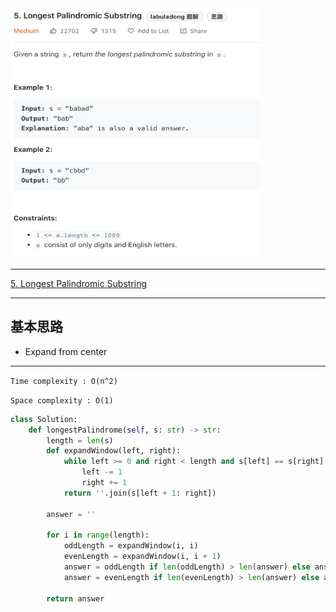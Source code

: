 <img src="2022-11-22-20-18-23.png" width="400" height="400"/>

___
[5. Longest Palindromic Substring](https://leetcode.com/problems/longest-palindromic-substring/)
___

## 基本思路
* Expand from center

___

`Time complexity : O(n^2)`

`Space complexity : O(1)`
```python
class Solution:
    def longestPalindrome(self, s: str) -> str:
        length = len(s)
        def expandWindow(left, right):
            while left >= 0 and right < length and s[left] == s[right]:
                left -= 1
                right += 1
            return ''.join(s[left + 1: right])
            
        answer = ''
        
        for i in range(length):
            oddLength = expandWindow(i, i)
            evenLength = expandWindow(i, i + 1)
            answer = oddLength if len(oddLength) > len(answer) else answer
            answer = evenLength if len(evenLength) > len(answer) else answer
            
        return answer
```
